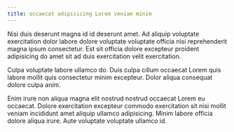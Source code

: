 ```yaml
---
title: occaecat adipisicing Lorem veniam minim
---
```


Nisi duis deserunt magna id id deserunt amet. Ad aliquip voluptate exercitation dolor labore dolore voluptate voluptate officia nisi reprehenderit magna ipsum consectetur. Est sit officia dolore excepteur proident adipisicing do amet sit ad duis exercitation velit exercitation.

Culpa voluptate labore ullamco do. Duis culpa cillum occaecat Lorem quis labore mollit quis consectetur minim excepteur. Dolor aliqua consequat dolore culpa anim.

Enim irure non aliqua magna elit nostrud nostrud occaecat Lorem eu occaecat. Dolore exercitation excepteur commodo exercitation sit nisi mollit veniam incididunt amet aliquip ullamco adipisicing. Minim labore officia dolore aliqua irure. Aute voluptate voluptate ullamco id.